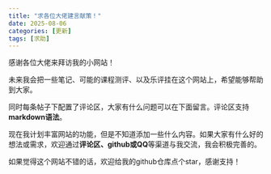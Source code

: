 ```yaml
---
title: "求各位大佬建言献策！"
date: 2025-08-06
categories: [更新]
tags: [求助]
---
```

感谢各位大佬来拜访我的小网站！

未来我会把一些笔记、可能的课程测评、以及乐评挂在这个网站上，希望能够帮助到大家。

同时每条帖子下配置了评论区，大家有什么问题可以在下面留言。评论区支持**markdown语法**。

现在我计划丰富网站的功能，但是不知道添加一些什么内容。如果大家有什么好的想法或需求，欢迎通过**评论区、github或QQ**等渠道与我交流，我会积极完善的。

如果觉得这个网站不错的话，欢迎给我的github仓库点个star，感谢支持！
